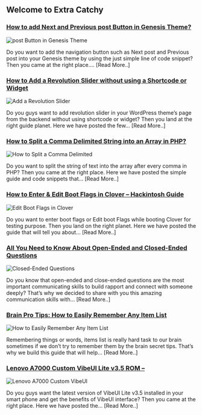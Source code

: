 ## Welcome to Extra Catchy

### [How to add Next and Previous post Button in Genesis Theme?](http://extracatchy.net/add-next-previous-post-button-genesis-theme/)
![post Button in Genesis Theme](http://extracatchy.net/wp-content/uploads/2017/04/add-next-and-previous-post-button-in-genesis-theme.png)

Do you want to add the navigation button such as Next post and Previous post into your Genesis theme by using the just simple line of code snippet? Then you came at the right place…. [Read More..]

### [How to Add a Revolution Slider without using a Shortcode or Widget](http://extracatchy.net/add-a-revolution-slider-without-using-a-shortcode-or-widget/)
![Add a Revolution Slider](http://extracatchy.net/wp-content/uploads/2017/04/add-a-revolution-slider-without-using-a-shortcode-widget.png)

Do you guys want to add revolution slider in your WordPress theme’s page from the backend without using shortcode or widget?
Then you land at the right guide planet. Here we have posted the few… [Read More..]

### [How to Split a Comma Delimited String into an Array in PHP?](http://extracatchy.net/split-comma-delimited-string-into-array-php-2/)
![How to Split a Comma Delimited](http://extracatchy.net/wp-content/uploads/2017/04/how-to-split-comma-delimited-string-into-array-in-php.png)

Do you want to split the string of text into the array after every comma in PHP? Then you came at the right place.
Here we have posted the simple guide and code snippets that… [Read More..]

### [How to Enter & Edit Boot Flags in Clover – Hackintosh Guide](http://extracatchy.net/how-to-enter-edit-boot-flags-in-clover/) 
![Edit Boot Flags in Clover](http://extracatchy.net/wp-content/uploads/2017/04/How-to-Enter-Edit-Boot-Flags-in-Clover.png)

Do you want to enter boot flags or Edit boot Flags while booting Clover for testing purpose.
Then you land on the right planet. Here we have posted the guide that will tell you about… [Read More..]

### [All You Need to Know About Open-Ended and Closed-Ended Questions](http://extracatchy.net/open-ended-questions-and-closed-ended-questions/)
![Closed-Ended Questions](http://extracatchy.net/wp-content/uploads/2017/04/open-ended-questiosn-and-closed-ended-questions.png)

Do you know that open-ended and close-ended questions are the most important communicating skills to build rapport and connect with someone deeply? That’s why we decided to share with you this amazing communication skills with… [Read More..]

### [Brain Pro Tips: How to Easily Remember Any Item List](http://extracatchy.net/how-to-easily-remember-any-item-list/)
![How to Easily Remember Any Item List](http://extracatchy.net/wp-content/uploads/2017/04/how-to-remeber-any-10-items-list.png)

Remembering things or words, items list is really hard task to our brain sometimes if we don’t try to remember them by the brain secret tips. That’s why we build this guide that will help… [Read More..]

### [Lenovo A7000 Custom VibeUI Lite v3.5 ROM –](http://extracatchy.net/lenovo-a7000-custom-vibeui-lite-rom/)
![Lenovo A7000 Custom VibeUI](http://extracatchy.net/wp-content/uploads/2017/03/custom-roms-list.png)

Do you guys want the latest version of VibeUI Lite v3.5 installed in your smart phone and get the benefits of VibeUI interface? Then you came at the right place. Here we have posted the… [Read More..]
